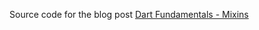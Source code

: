 Source code for the blog post [Dart Fundamentals - Mixins](https://codingwithjoe.com/dart-fundamentals-mixins)
